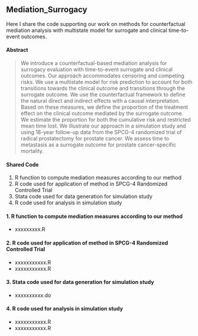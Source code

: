 ## Mediation_Surrogacy

Here I share the code supporting our work on methods for counterfactual mediation analysis with multistate model for surrogate and clinical time-to-event outcomes.

#### Abstract
> We introduce a counterfactual-based mediation analysis for surrogacy evaluation with time-to-event surrogate and clinical outcomes. Our approach accommodates censoring and competing risks. We use a multistate model for risk prediction to account for both transitions towards the clinical outcome and transitions through the surrogate outcome. We use the counterfactual framework to define the natural direct and indirect effects with a causal interpretation. Based on these measures, we define the proportion of the treatment effect on the clinical outcome mediated by the surrogate outcome. We estimate the proportion for both the cumulative risk and restricted mean time lost. We illustrate our approach in a simulation study and using 18-year follow-up data from the SPCG-4 randomized trial of radical prostatectomy for prostate cancer. We assess time to metastasis as a surrogate outcome for prostate cancer-specific mortality.

#### Shared Code
1. R function to compute mediation measures according to our method
2. R code used for application of method in SPCG-4 Randomized Controlled Trial 
3. Stata code used for data generation for simulation study 
4. R code used for analysis in simulation study 

#### 1. R function to compute mediation measures according to our method
* xxxxxxxxx.R

#### 2. R code used for application of method in SPCG-4 Randomized Controlled Trial 
* xxxxxxxxxxx.R
* xxxxxxxxxxx.R
#### 3. Stata code used for data generation for simulation study 
* xxxxxxxxxx.do 

#### 4. R code used for analysis in simulation study 
* xxxxxxxxxxx.R
* xxxxxxxxxxx.R
